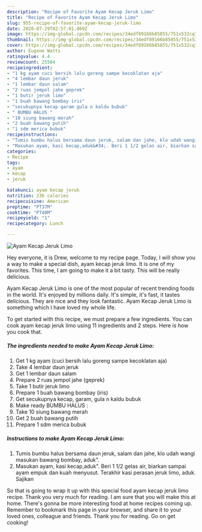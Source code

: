 ```yaml
---
description: "Recipe of Favorite Ayam Kecap Jeruk Limo"
title: "Recipe of Favorite Ayam Kecap Jeruk Limo"
slug: 955-recipe-of-favorite-ayam-kecap-jeruk-limo
date: 2020-07-29T02:57:01.069Z
image: https://img-global.cpcdn.com/recipes/34edf89166b85855/751x532cq70/ayam-kecap-jeruk-limo-foto-resep-utama.jpg
thumbnail: https://img-global.cpcdn.com/recipes/34edf89166b85855/751x532cq70/ayam-kecap-jeruk-limo-foto-resep-utama.jpg
cover: https://img-global.cpcdn.com/recipes/34edf89166b85855/751x532cq70/ayam-kecap-jeruk-limo-foto-resep-utama.jpg
author: Eugene Watts
ratingvalue: 4.4
reviewcount: 25504
recipeingredient:
- "1 kg ayam cuci bersih lalu goreng sampe kecoklatan aja"
- "4 lembar daun jeruk"
- "1 lembar daun salam"
- "2 ruas jempol jahe geprek"
- "1 butir jeruk limo"
- "1 buah bawang bombay iris"
- "secukupnya kecap garam gula n kaldu bubuk"
- " BUMBU HALUS "
- "10 siung bawang merah"
- "2 buah bawang putih"
- "1 sdm merica bubuk"
recipeinstructions:
- "Tumis bumbu halus bersama daun jeruk, salam dan jahe, klo udah wangi masukan bawang bombay, aduk&#34;."
- "Masukan ayam, kasi kecap,aduk&#34;. Beri 1 1/2 gelas air, biarkan sampai ayam empuk dan kuah menyusut. Terakhir kasi perasan jeruk limo, aduk. Sajikan"
categories:
- Recipe
tags:
- ayam
- kecap
- jeruk

katakunci: ayam kecap jeruk 
nutrition: 236 calories
recipecuisine: American
preptime: "PT37M"
cooktime: "PT40M"
recipeyield: "1"
recipecategory: Lunch

---
```



![Ayam Kecap Jeruk Limo](https://img-global.cpcdn.com/recipes/34edf89166b85855/751x532cq70/ayam-kecap-jeruk-limo-foto-resep-utama.jpg)

Hey everyone, it is Drew, welcome to my recipe page. Today, I will show you a way to make a special dish, ayam kecap jeruk limo. It is one of my favorites. This time, I am going to make it a bit tasty. This will be really delicious.



Ayam Kecap Jeruk Limo is one of the most popular of recent trending foods in the world. It's enjoyed by millions daily. It's simple, it's fast, it tastes delicious. They are nice and they look fantastic. Ayam Kecap Jeruk Limo is something which I have loved my whole life.


To get started with this recipe, we must prepare a few ingredients. You can cook ayam kecap jeruk limo using 11 ingredients and 2 steps. Here is how you cook that.

<!--inarticleads1-->

##### The ingredients needed to make Ayam Kecap Jeruk Limo:

1. Get 1 kg ayam (cuci bersih lalu goreng sampe kecoklatan aja)
1. Take 4 lembar daun jeruk
1. Get 1 lembar daun salam
1. Prepare 2 ruas jempol jahe (geprek)
1. Take 1 butir jeruk limo
1. Prepare 1 buah bawang bombay (iris)
1. Get secukupnya kecap, garam, gula n kaldu bubuk
1. Make ready  BUMBU HALUS :
1. Take 10 siung bawang merah
1. Get 2 buah bawang putih
1. Prepare 1 sdm merica bubuk




<!--inarticleads2-->

##### Instructions to make Ayam Kecap Jeruk Limo:

1. Tumis bumbu halus bersama daun jeruk, salam dan jahe, klo udah wangi masukan bawang bombay, aduk&#34;.
1. Masukan ayam, kasi kecap,aduk&#34;. Beri 1 1/2 gelas air, biarkan sampai ayam empuk dan kuah menyusut. Terakhir kasi perasan jeruk limo, aduk. Sajikan




So that is going to wrap it up with this special food ayam kecap jeruk limo recipe. Thank you very much for reading. I am sure that you will make this at home. There's gonna be more interesting food at home recipes coming up. Remember to bookmark this page in your browser, and share it to your loved ones, colleague and friends. Thank you for reading. Go on get cooking!
